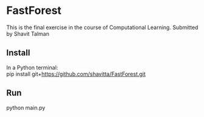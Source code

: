 # FastForest
This is the final exercise in the course of Computational Learning.
Submitted by Shavit Talman

## Install
In a Python terminal:   
pip install git+https://github.com/shavitta/FastForest.git

## Run
python main.py
